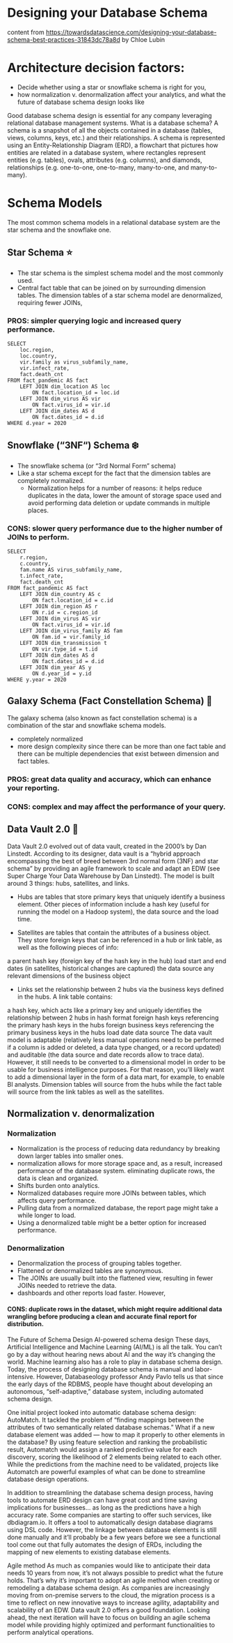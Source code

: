 # Designing your Database Schema

content from 
https://towardsdatascience.com/designing-your-database-schema-best-practices-31843dc78a8d
by Chloe Lubin

# Architecture decision factors:
* Decide whether using a star or snowflake schema is right for you, 
* how normalization v. denormalization affect your analytics, and what the future of database schema design looks like

Good database schema design is essential for any company leveraging relational database management systems. 
What is a database schema? A schema is a snapshot of all the objects contained in a database (tables, views, columns, keys, etc.) and their relationships. 
A schema is represented using an Entity-Relationship Diagram (ERD), a flowchart that pictures how entities are related in a database system, where rectangles represent entities (e.g. tables), ovals, attributes (e.g. columns), and diamonds, relationships (e.g. one-to-one, one-to-many, many-to-one, and many-to-many). 

# Schema Models
The most common schema models in a relational database system are the star schema and the snowflake one.

## Star Schema ⭐️
* The star schema is the simplest schema model and the most commonly used.
* Central fact table that can be joined on by surrounding dimension tables. 
The dimension tables of a star schema model are denormalized, requiring fewer JOINs, 
### PROS: simpler querying logic and increased query performance.

```
SELECT 
    loc.region, 
    loc.country,
    vir.family as virus_subfamily_name,
    vir.infect_rate,
    fact.death_cnt
FROM fact_pandemic AS fact
    LEFT JOIN dim_location AS loc
        ON fact.location_id = loc.id
    LEFT JOIN dim_virus AS vir
        ON fact.virus_id = vir.id
    LEFT JOIN dim_dates AS d
        ON fact.dates_id = d.id
WHERE d.year = 2020
```

## Snowflake (“3NF“) Schema ❄️
* The snowflake schema (or “3rd Normal Form” schema)  
* Like a star schema except for the fact that the dimension tables are completely normalized. 
    * Normalization helps for a number of reasons: it helps reduce duplicates in the data, lower the amount of storage space used and avoid performing data deletion or update commands in multiple places. 
### CONS: slower query performance due to the higher number of JOINs to perform.


```
SELECT 
    r.region, 
    c.country,
    fam.name AS virus_subfamily_name,
    t.infect_rate, 
    fact.death_cnt
FROM fact_pandemic AS fact
    LEFT JOIN dim_country AS c
        ON fact.location_id = c.id
    LEFT JOIN dim_region AS r
        ON r.id = c.region_id
    LEFT JOIN dim_virus AS vir
        ON fact.virus_id = vir.id
    LEFT JOIN dim_virus_family AS fam
        ON fam.id = vir.family_id 
    LEFT JOIN dim_transmission t
        ON vir.type_id = t.id 
    LEFT JOIN dim_dates AS d
        ON fact.dates_id = d.id
    LEFT JOIN dim_year AS y
        ON d.year_id = y.id
WHERE y.year = 2020
```

## Galaxy Schema (Fact Constellation Schema) 🌌
The galaxy schema (also known as fact constellation schema) is a combination of the star and snowflake schema models. 
* completely normalized 
* more design complexity since there can be more than one fact table and there can be multiple dependencies that exist between dimension and fact tables. 
### PROS: great data quality and accuracy, which can enhance your reporting. 
### CONS: complex and may affect the performance of your query.


## Data Vault 2.0 🔐
Data Vault 2.0 evolved out of data vault, created in the 2000’s by Dan Linstedt. According to its designer, data vault is a “hybrid approach encompassing the best of breed between 3rd normal form (3NF) and star schema” by providing an agile framework to scale and adapt an EDW (see Super Charge Your Data Warehouse by Dan Linstedt). The model is built around 3 things: hubs, satellites, and links.


* Hubs are tables that store primary keys that uniquely identify a business element. Other pieces of information include a hash key (useful for running the model on a Hadoop system), the data source and the load time.

* Satellites are tables that contain the attributes of a business object. They store foreign keys that can be referenced in a hub or link table, as well as the following pieces of info:

a parent hash key (foreign key of the hash key in the hub)
load start and end dates (in satellites, historical changes are captured)
the data source
any relevant dimensions of the business object
* Links set the relationship between 2 hubs via the business keys defined in the hubs. A link table contains:

a hash key, which acts like a primary key and uniquely identifies the relationship between 2 hubs in hash format
foreign hash keys referencing the primary hash keys in the hubs
foreign business keys referencing the primary business keys in the hubs
load date
data source
The data vault model is adaptable (relatively less manual operations need to be performed if a column is added or deleted, a data type changed, or a record updated) and auditable (the data source and date records allow to trace data). However, it still needs to be converted to a dimensional model in order to be usable for business intelligence purposes. For that reason, you’ll likely want to add a dimensional layer in the form of a data mart, for example, to enable BI analysts. Dimension tables will source from the hubs while the fact table will source from the link tables as well as the satellites.

## Normalization v. denormalization

### Normalization
* Normalization is the process of reducing data redundancy by breaking down larger tables into smaller ones. 
* normalization allows for more storage space and, as a result, increased performance of the database system. 
eliminating duplicate rows, the data is clean and organized. 
* Shifts burden onto analytics. 
* Normalized databases require more JOINs between tables, which affects query performance. 
* Pulling data from a normalized database, the report page might take a while longer to load. 
* Using a denormalized table might be a better option for increased performance.

### Denormalization
* Denormalization the process of grouping tables together. 
* Flattened or denormalized tables are synonymous. 
* The JOINs are usually built into the flattened view, resulting in fewer JOINs needed to retrieve the data. 
* dashboards and other reports load faster. However, 
#### CONS: duplicate rows in the dataset, which might require additional data wrangling before producing a clean and accurate final report for distribution.

The Future of Schema Design
AI-powered schema design
These days, Artificial Intelligence and Machine Learning (AI/ML) is all the talk. You can’t go by a day without hearing news about AI and the way it’s changing the world. Machine learning also has a role to play in database schema design. Today, the process of designing database schema is manual and labor-intensive. However, Databaseology professor Andy Pavlo tells us that since the early days of the RDBMS, people have thought about developing an autonomous, “self-adaptive,” database system, including automated schema design.

One initial project looked into automatic database schema design: AutoMatch. It tackled the problem of “finding mappings between the attributes of two semantically related database schemas.” What if a new database element was added — how to map it properly to other elements in the database? By using feature selection and ranking the probabilistic result, Automatch would assign a ranked predictive value for each discovery, scoring the likelihood of 2 elements being related to each other. While the predictions from the machine need to be validated, projects like Automatch are powerful examples of what can be done to streamline database design operations.

In addition to streamlining the database schema design process, having tools to automate ERD design can have great cost and time saving implications for businesses… as long as the predictions have a high accuracy rate. Some companies are starting to offer such services, like dbdiagram.io. It offers a tool to automatically design database diagrams using DSL code. However, the linkage between database elements is still done manually and it’ll probably be a few years before we see a functional tool come out that fully automates the design of ERDs, including the mapping of new elements to existing database elements.

Agile method
As much as companies would like to anticipate their data needs 10 years from now, it’s not always possible to predict what the future holds. That’s why it’s important to adopt an agile method when creating or remodeling a database schema design. As companies are increasingly moving from on-premise servers to the cloud, the migration process is a time to reflect on new innovative ways to increase agility, adaptability and scalability of an EDW. Data vault 2.0 offers a good foundation. Looking ahead, the next iteration will have to focus on building an agile schema model while providing highly optimized and performant functionalities to perform analytical operations.


